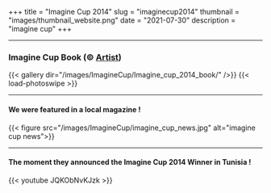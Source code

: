 +++
title = "Imagine Cup 2014"
slug = "imaginecup2014"
thumbnail = "images/thumbnail_website.png"
date = "2021-07-30"
description = "imagine cup"
+++

-------------------------

### Imagine Cup Book (© [Artist](https://www.facebook.com/illustratormaru))

{{< gallery dir="/images/ImagineCup/Imagine_cup_2014_book/" />}} {{< load-photoswipe >}}

------------------------

#### We were featured in a local magazine !

{{< figure src="/images/ImagineCup/imagine_cup_news.jpg" alt="imagine cup news">}}

-------------------------

#### The moment they announced the Imagine Cup 2014 Winner in Tunisia !

{{< youtube JQKObNvKJzk >}}